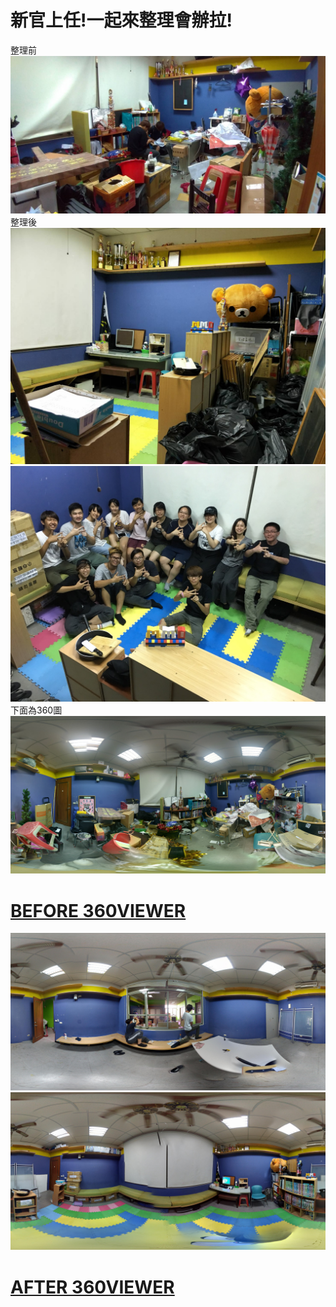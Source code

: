 # 新官上任!一起來整理會辦拉! #
整理前  
![BEFORE1](b.jpg)
整理後  
![AFTER1](a.jpg)
![GROUP](groupShot.jpg)
下面為360圖  
![BEFORE](BEFORE_360.jpg)
# [BEFORE  360VIEWER](https://kuula.co/post/7PJqz) #
![ING](ING_360.jpg)
![AFTER](AFTER_360.jpg)
# [AFTER  360VIEWER](https://kuula.co/post/7PJqy) #
